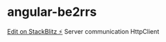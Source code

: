 # angular-be2rrs

[Edit on StackBlitz ⚡️](https://stackblitz.com/edit/angular-be2rrs)
Server communication
HttpClient

